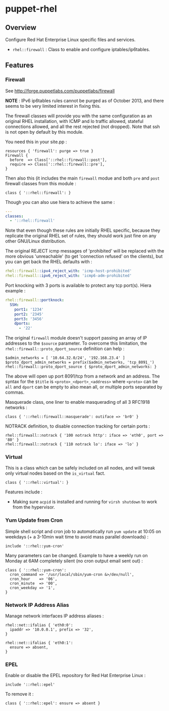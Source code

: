 # puppet-rhel

## Overview

Configure Red Hat Enterprise Linux specific files and services.

* `rhel::firewall` : Class to enable and configure iptables/ip6tables.

## Features

### Firewall

See http://forge.puppetlabs.com/puppetlabs/firewall

**NOTE** : IPv6 ip6tables rules cannot be purged as of October 2013, and there
seems to be very limited interest in fixing this.

The firewall classes will provide you with the same configuration as an
original RHEL installation, with ICMP and lo traffic allowed, stateful
connections allowed, and all the rest rejected (not dropped). Note that ssh
is not open by default by this module.

You need this in your site.pp :

```puppet
resources { 'firewall': purge => true }
Firewall {
  before  => Class['::rhel::firewall::post'],
  require => Class['::rhel::firewall::pre'],
}
```

Then also this (it includes the main `firewall` modue and both `pre` and `post`
firewall classes from this module :

```puppet
class { '::rhel::firewall': }
```

Though you can also use hiera to achieve the same :

```yaml
---
classes:
  - '::rhel::firewall'
```

Note that even though these rules are initially RHEL specific, because they
replicate the original RHEL set of rules, they should work just fine on any
other GNU/Linux distribution.

The original REJECT icmp messages of 'prohibited' will be replaced with the
more obvious 'unreachable' (to get 'connection refused' on the clients), but
you can get back the RHEL defaults with :

```yaml
rhel::firewall::ipv4_reject_with: 'icmp-host-prohibited'
rhel::firewall::ipv6_reject_with: 'icmp6-adm-prohibited'
```

Port knocking with 3 ports is available to protect any tcp port(s).
Hiera example :

```yaml
rhel::firewall::portknock:
  SSH:
    port1: '1234'
    port2: '2345'
    port3: '3456'
    dports:
      - '22'
```

The original `firewall` module doesn't support passing an array of IP addresses
to the `$source` parameter. To overcome this limitation, the
`rhel::firewall::proto_dport_source` definition can help :

```puppet
$admin_networks = [ '10.64.32.0/24', '192.168.23.4' ]
$proto_dport_admin_networks = prefix($admin_networks, 'tcp_8091_')
rhel::firewall::proto_dport_source { $proto_dport_admin_networks: }
```

The above will open up port 8091/tcp from a network and an address. The syntax
for the `$title` is `<proto>_<dport>_<address>` where `<proto>` can be `all`
and `dport` can be empty to also mean all, or multiple ports separated by
commas.

Masquerade class, one liner to enable masquerading of all 3 RFC1918 networks :

```puppet
class { '::rhel::firewall::masquerade': outiface => 'br0' }
```

NOTRACK definition, to disable connection tracking for certain ports :

```
rhel::firewall::notrack { '100 notrack http': iface => 'eth0', port => '80' }
rhel::firewall::notrack { '110 notrack lo': iface => 'lo' }
```

### Virtual

This is a class which can be safely included on all nodes, and will tweak only
virtual nodes based on the `is_virtual` fact.

```puppet
class { '::rhel::virtual': }
```

Features include :
* Making sure `acpid` is installed and running for `virsh shutdown` to work from the
  hypervisor.

### Yum Update from Cron

Simple shell script and cron job to automatically run `yum update` at 10:05 on
weekdays (+ a 3-10min wait time to avoid mass parallel downloads) :

```puppet
include '::rhel::yum-cron'
```

Many parameters can be changed. Example to have a weekly run on Monday at 6AM
completely silent (no cron output email sent out) :

```puppet
class { '::rhel::yum-cron':
  cron_command => '/usr/local/sbin/yum-cron &>/dev/null',
  cron_hour    => '06',
  cron_minute  => '00',
  cron_weekday => '1',
}
```

### Network IP Address Alias

Manage network interfaces IP address aliases :

```puppet
rhel::net::ifalias { 'eth0:0':
  ipaddr => '10.0.0.1', prefix => '32',
}
```

```puppet
rhel::net::ifalias { 'eth0:1':
  ensure => absent,
}
```

### EPEL

Enable or disable the EPEL repository for Red Hat Enterprise Linux :

```puppet
include '::rhel::epel'
```

To remove it :
```puppet
class { '::rhel::epel': ensure => absent }
```

